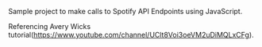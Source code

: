 Sample project to make calls to Spotify API Endpoints using JavaScript.

Referencing Avery Wicks tutorial(https://www.youtube.com/channel/UClt8Voi3oeVM2uDiMQLxCFg).
